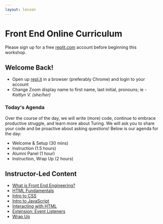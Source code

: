 ```yaml
---
layout: lesson
---
```


# Front End Online Curriculum

Please sign up for a free <a target="blank" href="https://replit.com/~">replit.com</a> account before beginning this workshop.

## Welcome Back!

- Open up <a target="blank" href="https://repl.it/~">repl.it</a> in a browser (preferably Chrome) and login to your account
- Change Zoom display name to first name, last initial, pronouns; ie - _Kaitlyn V. (she/her)_

### Today's Agenda

Over the course of the day, we will write (more) code, continue to embrace productive struggle, and learn more about Turing.  We will ask you to share your code and be proactive about asking questions! Below is our agenda for the day:

- Welcome & Setup (30 mins)
- Instruction (1.5 hours)
- Alumni Panel (1 hour)
- Instruction, Wrap Up (2 hours)

## Instructor-Led Content

- [What is Front End Engineering?](./what-is-fee)
- [HTML Fundamentals](./html-review)
- [Intro to CSS](./intro-to-css)
- [Intro to JavaScript](./intro-to-js)
- [Interacting with HTML](./interacting-with-html)
- [Extension: Event Listeners](./event-listeners)
- [Wrap Up](./wrap-up)
